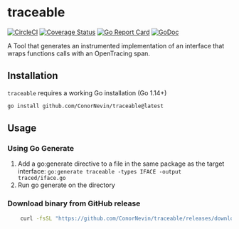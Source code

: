# traceable 

[![CircleCI](https://circleci.com/gh/ConorNevin/traceable/tree/main.svg?style=svg)](https://circleci.com/gh/ConorNevin/traceable/tree/main)
[![Coverage Status](https://coveralls.io/repos/github/ConorNevin/traceable/badge.svg?branch=main)](https://coveralls.io/github/ConorNevin/traceable?branch=main)
[![Go Report Card](https://goreportcard.com/badge/github.com/ConorNevin/traceable)](https://goreportcard.com/report/github.com/ConorNevin/traceable)
[![GoDoc](https://godoc.org/github.com/ConorNevin/traceable?status.svg)](https://godoc.org/github.com/ConorNevin/traceable)

A Tool that generates an instrumented implementation of an interface that wraps functions calls with an OpenTracing span.

## Installation

`traceable` requires a working Go installation (Go 1.14+)
```bash
go install github.com/ConorNevin/traceable@latest
```

## Usage

### Using Go Generate

1. Add a go:generate directive to a file in the same package as the target interface: `go:generate traceable -types IFACE -output traced/iface.go`
2. Run go generate on the directory

### Download binary from GitHub release

```bash
    curl -fsSL "https://github.com/ConorNevin/traceable/releases/download/$(VERSION)/traceable_$(uname -s)_$(uname -m)" -o traceable
```